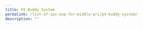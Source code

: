 ```yaml
---
title: P4 Buddy System
permalink: /list-of-zps-exp-for-middle-pri/p4-buddy-system/
description: ""
---
```

